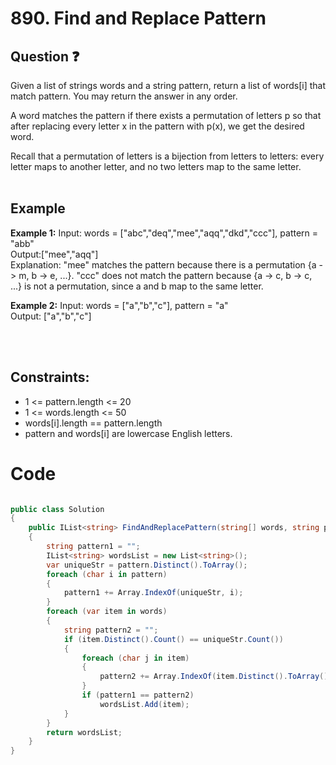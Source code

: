 # 890. Find and Replace Pattern
## Question ❓ <br>
Given a list of strings words and a string pattern, return a list of words[i] that match pattern. You may return the answer in any order.

A word matches the pattern if there exists a permutation of letters p so that after replacing every letter x in the pattern with p(x), we get the desired word.

Recall that a permutation of letters is a bijection from letters to letters: every letter maps to another letter, and no two letters map to the same letter.
<br><br>

## Example

__Example 1:__
Input: words = ["abc","deq","mee","aqq","dkd","ccc"], pattern = "abb"      
Output:["mee","aqq"]        
Explanation: "mee" matches the pattern because there is a permutation {a -> m, b -> e, ...}. 
"ccc" does not match the pattern because {a -> c, b -> c, ...} is not a permutation, since a and b map to the same letter.
<br>

__Example 2:__  Input: words = ["a","b","c"], pattern = "a"   
Output: ["a","b","c"]        
<br>



      
<br>
  
## Constraints:

- 1 <= pattern.length <= 20
- 1 <= words.length <= 50
- words[i].length == pattern.length
- pattern and words[i] are lowercase English letters.

# Code
```C#

public class Solution
{
    public IList<string> FindAndReplacePattern(string[] words, string pattern)
    {
        string pattern1 = "";
        IList<string> wordsList = new List<string>();
        var uniqueStr = pattern.Distinct().ToArray();
        foreach (char i in pattern)
        {
            pattern1 += Array.IndexOf(uniqueStr, i);
        }
        foreach (var item in words)
        {
            string pattern2 = "";
            if (item.Distinct().Count() == uniqueStr.Count())
            {
                foreach (char j in item)
                {
                    pattern2 += Array.IndexOf(item.Distinct().ToArray(), j);
                }
                if (pattern1 == pattern2)
                    wordsList.Add(item);
            }
        }
        return wordsList;
    }
}

```
